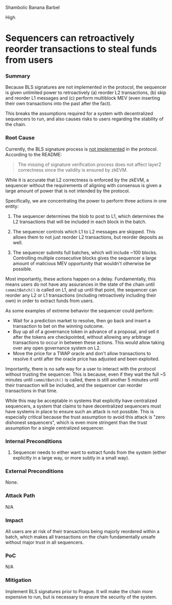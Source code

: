 Shambolic Banana Barbel

High

# Sequencers can retroactively reorder transactions to steal funds from users

### Summary

Because BLS signatures are not implemented in the protocol, the sequencer is given unlimited power to retroactively (a) reorder L2 transactions, (b) skip and reorder L1 messages and (c) perform multiblock MEV (even inserting their own transactions into the past after the fact).

This breaks the assumptions required for a system with decentralized sequencers to run, and also causes risks to users regarding the stability of the chain.

### Root Cause

Currently, the BLS signature process is [not implemented](https://github.com/sherlock-audit/2024-08-morphl2/blob/main/morph/contracts/contracts/l1/staking/L1Staking.sol#L324-L332) in the protocol. According to the README:

> The missing of signature verification process does not affect layer2 correctness since the validity is ensured by zkEVM.

While it is accurate that L2 correctness is enforced by the zkEVM, a sequencer without the requirements of aligning with consensus is given a large amount of power that is not intended by the protocol.

Specifically, we are concentrating the power to perform three actions in one entity:

1) The sequencer determines the blob to post to L1, which determines the L2 transactions that will be included in each block in the batch.

2) The sequencer controls which L1 to L2 messages are skipped. This allows them to not just reorder L2 transactions, but reorder deposits as well.

3) The sequencer submits full batches, which will include ~100 blocks. Controlling multiple consecutive blocks gives the sequencer a large amount of malicious MEV opportunity that wouldn't otherwise be possible.

Most importantly, these actions happen on a delay. Fundamentally, this means users do not have any assurances in the state of the chain until `commitBatch()` is called on L1, and up until that point, the sequencer can reorder any L2 or L1 transactions (including retroactively including their own) in order to extract funds from users.

As some examples of extreme behavior the sequencer could perform:
- Wait for a prediction market to resolve, then go back and insert a transaction to bet on the winning outcome.
- Buy up all of a governance token in advance of a proposal, and sell it after the tokens are checkpointed, without allowing any arbitrage transactions to occur in between these actions. This would allow taking over any open governance system on L2.
- Move the price for a TWAP oracle and don't allow transactions to resolve it until after the oracle price has adjusted and been exploited.

Importantly, there is no safe way for a user to interact with the protocol without trusting the sequencer. This is because, even if they wait the full ~5 minutes until `commitBatch()` is called, there is still another 5 minutes until their transaction will be included, and the sequencer can reorder transactions in that time.

While this may be acceptable in systems that explicitly have centralized sequencers, a system that claims to have decentralized sequencers must have systems in place to ensure such an attack is not possible. This is especially critical because the trust assumption to avoid this attack is "zero dishonest sequencers", which is even more stringent than the trust assumption for a single centralized sequencer.

### Internal Preconditions

1. Sequencer needs to either want to extract funds from the system (either explicitly in a large way, or more subtly in a small way).

### External Preconditions

None.

### Attack Path

N/A

### Impact

All users are at risk of their transactions being majorly reordered within a batch, which makes all transactions on the chain fundamentally unsafe without major trust in all sequencers.

### PoC

N/A

### Mitigation

Implement BLS signatures prior to Prague. It will make the chain more expensive to run, but is necessary to ensure the security of the system.
